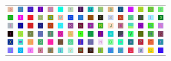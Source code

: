 <table>
<tr>
<td><img src="35.gif"></td>
<td><img src="76.gif"></td>
<td><img src="3C.gif"></td>
<td><img src="29.gif"></td>
<td><img src="4F.gif"></td>
<td><img src="65.gif"></td>
<td><img src="72.gif"></td>
<td><img src="5B.gif"></td>
<td><img src="55.gif"></td>
<td><img src="gr2.gif"></td>
<td><img src="24.gif"></td>
<td><img src="69.gif"></td>
<td><img src="70.gif"></td>
<td><img src="60.gif"></td>
<td><img src="61.gif"></td>
<td><img src="7A.gif"></td>
</tr>
<tr>
<td><img src="45.gif"></td>
<td><img src="49.gif"></td>
<td><img src="5D.gif"></td>
<td><img src="40.gif"></td>
<td><img src="47.gif"></td>
<td><img src="4D.gif"></td>
<td><img src="43.gif"></td>
<td><img src="34.gif"></td>
<td><img src="75.gif"></td>
<td><img src="3B.gif"></td>
<td><img src="53.gif"></td>
<td><img src="6B.gif"></td>
<td><img src="3E.gif"></td>
<td><img src="66.gif"></td>
<td><img src="7C.gif"></td>
<td><img src="67.gif"></td>
</tr>
<tr>
<td><img src="6C.gif"></td>
<td><img src="78.gif"></td>
<td><img src="2E.gif"></td>
<td><img src="2C.gif"></td>
<td><img src="6E.gif"></td>
<td><img src="2D.gif"></td>
<td><img src="4B.gif"></td>
<td><img src="68.gif"></td>
<td><img src="2B.gif"></td>
<td><img src="52.gif"></td>
<td><img src="4A.gif"></td>
<td><img src="36.gif"></td>
<td><img src="gr1.gif"></td>
<td><img src="5E.gif"></td>
<td><img src="25.gif"></td>
<td><img src="57.gif"></td>
</tr>
<tr>
<td><img src="31.gif"></td>
<td><img src="33.gif"></td>
<td><img src="2A.gif"></td>
<td><img src="62.gif"></td>
<td><img src="21.gif"></td>
<td><img src="44.gif"></td>
<td><img src="41.gif"></td>
<td><img src="22.gif"></td>
<td><img src="3A.gif"></td>
<td><img src="28.gif"></td>
<td><img src="63.gif"></td>
<td><img src="gr3.gif"></td>
<td><img src="56.gif"></td>
<td><img src="5F.gif"></td>
<td><img src="48.gif"></td>
<td><img src="32.gif"></td>
</tr>
<tr>
<td><img src="58.gif"></td>
<td><img src="6D.gif"></td>
<td><img src="5A.gif"></td>
<td><img src="71.gif"></td>
<td><img src="7E.gif"></td>
<td><img src="64.gif"></td>
<td><img src="26.gif"></td>
<td><img src="7D.gif"></td>
<td><img src="59.gif"></td>
<td><img src="4E.gif"></td>
<td><img src="42.gif"></td>
<td><img src="6F.gif"></td>
<td><img src="3D.gif"></td>
<td><img src="50.gif"></td>
<td><img src="46.gif"></td>
<td><img src="74.gif"></td>
</tr>
<tr>
<td><img src="54.gif"></td>
<td><img src="30.gif"></td>
<td><img src="2F.gif"></td>
<td><img src="79.gif"></td>
<td><img src="23.gif"></td>
<td><img src="6A.gif"></td>
<td><img src="3F.gif"></td>
<td><img src="77.gif"></td>
<td><img src="73.gif"></td>
<td><img src="7B.gif"></td>
<td><img src="37.gif"></td>
<td><img src="39.gif"></td>
<td><img src="4C.gif"></td>
<td><img src="38.gif"></td>
<td><img src="51.gif"></td>
<td><img src="27.gif"></td>
</tr>
</table>
